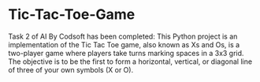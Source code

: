 # Tic-Tac-Toe-Game
Task 2 of AI By Codsoft has been completed: This Python project is an implementation of the Tic Tac Toe game, also known as Xs and Os, is a two-player game where players take turns marking spaces in a 3x3 grid. The objective is to be the first to form a horizontal, vertical, or diagonal line of three of your own symbols (X or O). 
